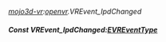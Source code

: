 _[mojo3d-vr](../../modules/mojo3d-vr/mojo3d-vr-module.md):[openvr](openvr:).VREvent\_IpdChanged_
##### Const VREvent\_IpdChanged:[EVREventType](../../modules/mojo3d-vr/openvr-evreventtype.md)
